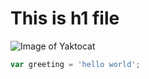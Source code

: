 # This is h1 file
![Image of Yaktocat](https://octodex.github.com/images/yaktocat.png)

```javascript
var greeting = 'hello world';
```
